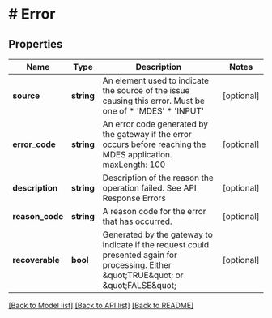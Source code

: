 # # Error

## Properties

Name | Type | Description | Notes
------------ | ------------- | ------------- | -------------
**source** | **string** | An element used to indicate the source of the issue causing this error. Must be one of  * &#39;MDES&#39;  * &#39;INPUT&#39; | [optional]
**error_code** | **string** | An error code generated by the gateway if the error occurs before reaching the MDES application. maxLength: 100 | [optional]
**description** | **string** | Description of the reason the operation failed. See API Response Errors | [optional]
**reason_code** | **string** | A reason code for the error that has occurred. | [optional]
**recoverable** | **bool** | Generated by the gateway to indicate if the request could presented again for processing. Either \&quot;TRUE\&quot; or \&quot;FALSE\&quot; | [optional]

[[Back to Model list]](../../README.md#models) [[Back to API list]](../../README.md#endpoints) [[Back to README]](../../README.md)
